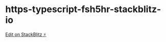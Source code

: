 # https-typescript-fsh5hr-stackblitz-io

[Edit on StackBlitz ⚡️](https://stackblitz.com/edit/https-typescript-fsh5hr-stackblitz-io)